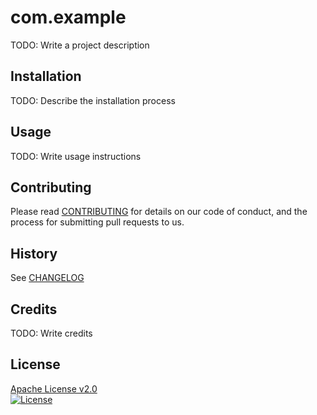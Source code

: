 # com.example

TODO: Write a project description

## Installation

TODO: Describe the installation process

## Usage

TODO: Write usage instructions

## Contributing

Please read [CONTRIBUTING](CONTRIBUTING.markdown) for details on our code of conduct, and the process for submitting pull requests to us.

## History

See [CHANGELOG](CHANGELOG.markdown)

## Credits

TODO: Write credits

## License

[Apache License v2.0](LICENSE)  
[![License](https://img.shields.io/badge/license-Apache%202.0-blue.svg?style=flat)](http://www.apache.org/licenses/LICENSE-2.0.html)